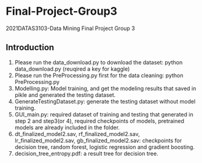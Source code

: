 # Final-Project-Group3
2021DATAS3103-Data Mining Final Project Group 3
## Introduction
1. Please run the data_download.py to download the dataset: python data_download.py (reuqired a key for kaggle)
2. Please run the PreProcessing.py first for the data cleaning: python PreProcessing.py
3. Modelling.py: Model training, and get the modeling results that saved in pikle and generated the testing dataset.
4. GenerateTestingDataset.py: generate the testing dataset without model training.
5. GUI_main.py: required dataset of training and testing that generated in step 2 and step3(or 4), required checkpoints of models, pretrained models are already included in the folder.
6. dt_finalized_model2.sav, rf_finalized_model2.sav, lr_finalized_model2.sav, gb_finalized_model2.sav: checkpoints for decision tree, random forest, logistic regression and gradient boosting.
7. decision_tree_entropy.pdf: a result tree for decision tree.
